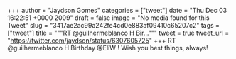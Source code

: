 
+++
author = "Jaydson Gomes"
categories = ["tweet"]
date = "Thu Dec 03 16:22:51 +0000 2009"
draft = false
image = "No media found for this Tweet"
slug = "3417ae2ac99a242fe4cd0e883af09410c65207c2"
tags = ["tweet"]
title = """RT @guilhermeblanco H Bir..."""
tweet = true
tweet_url = "https://twitter.com/jaydson/status/6307605725"
+++
RT @guilhermeblanco H Birthday @EliW ! Wish you best things, always!
